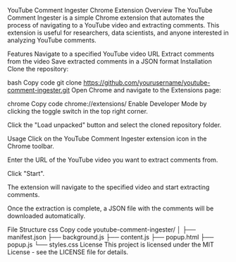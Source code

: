 YouTube Comment Ingester Chrome Extension
Overview
The YouTube Comment Ingester is a simple Chrome extension that automates the process of navigating to a YouTube video and extracting comments. This extension is useful for researchers, data scientists, and anyone interested in analyzing YouTube comments.

Features
Navigate to a specified YouTube video URL
Extract comments from the video
Save extracted comments in a JSON format
Installation
Clone the repository:

bash
Copy code
git clone https://github.com/yourusername/youtube-comment-ingester.git
Open Chrome and navigate to the Extensions page:

chrome
Copy code
chrome://extensions/
Enable Developer Mode by clicking the toggle switch in the top right corner.

Click the "Load unpacked" button and select the cloned repository folder.

Usage
Click on the YouTube Comment Ingester extension icon in the Chrome toolbar.

Enter the URL of the YouTube video you want to extract comments from.

Click "Start".

The extension will navigate to the specified video and start extracting comments.

Once the extraction is complete, a JSON file with the comments will be downloaded automatically.

File Structure
css
Copy code
youtube-comment-ingester/
│
├── manifest.json
├── background.js
├── content.js
├── popup.html
├── popup.js
└── styles.css
License
This project is licensed under the MIT License - see the LICENSE file for details.